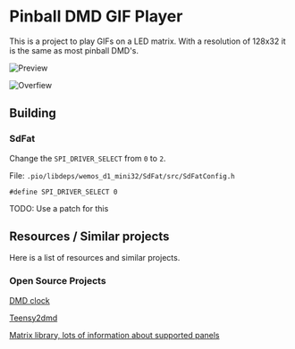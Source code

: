 # Pinball DMD GIF Player

This is a project to play GIFs on a LED matrix. With a resolution of 128x32 it is the same as most pinball DMD's.

![Preview](./docs/img/preview.gif)

![Overfiew](./docs/img/overview.jpg)


## Building

### SdFat

Change the `SPI_DRIVER_SELECT` from `0` to `2`.

File: `.pio/libdeps/wemos_d1_mini32/SdFat/src/SdFatConfig.h`

```
#define SPI_DRIVER_SELECT 0
```

TODO: Use a patch for this


## Resources / Similar projects

Here is a list of resources and similar projects.

### Open Source Projects

[DMD clock](https://gitlab.com/modernhackerspace/dmdclock)

[Teensy2dmd](https://github.com/gi1mic/teensy2dmd)

[Matrix library, lots of information about supported panels](https://github.com/mrfaptastic/ESP32-HUB75-MatrixPanel-I2S-DMA)
